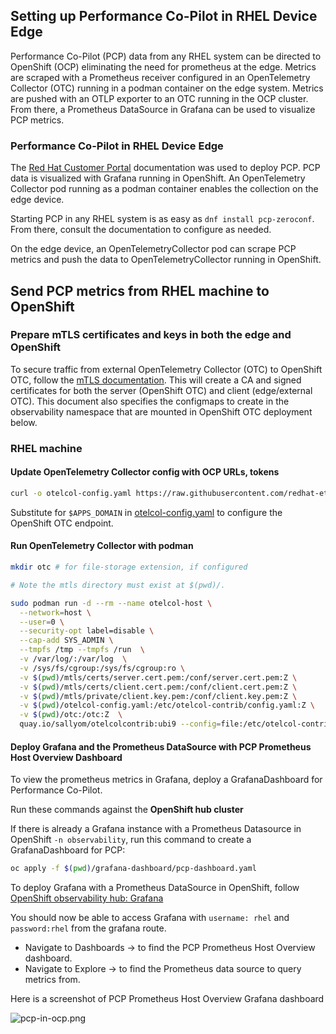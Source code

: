## Setting up Performance Co-Pilot in RHEL Device Edge

Performance Co-Pilot (PCP) data from any RHEL system can be directed to OpenShift (OCP) eliminating the need for prometheus at the edge.
Metrics are scraped with a Prometheus receiver configured in an  OpenTelemetry Collector (OTC) running in a podman container on the edge system.
Metrics are pushed with an OTLP exporter to an OTC running in the OCP cluster. From there, a Prometheus DataSource in Grafana can be used to visualize PCP metrics.

### Performance Co-Pilot in RHEL Device Edge

The [Red Hat Customer Portal](https://access.redhat.com/documentation/en-us/red_hat_enterprise_linux/9/html/monitoring_and_managing_system_status_and_performance/setting-up-pcp_monitoring-and-managing-system-status-and-performance)
documentation was used to deploy PCP. PCP data is visualized with Grafana running in OpenShift. An OpenTelemetry Collector pod running as a podman container enables the collection on the edge device. 

Starting PCP in any RHEL system is as easy as `dnf install pcp-zeroconf`. From there, consult the documentation to configure as needed. 

On the edge device, an OpenTelemetryCollector pod can scrape PCP metrics and push the data to OpenTelemetryCollector running in OpenShift.

## Send PCP metrics from RHEL machine to OpenShift

### Prepare mTLS certificates and keys in both the edge and OpenShift

To secure traffic from external OpenTelemetry Collector (OTC) to OpenShift OTC,
follow the [mTLS documentation](./mtls/mTLS-otel-collectors.md). This will create a CA and
signed certificates for both the server (OpenShift OTC) and client (edge/external OTC).
This document also specifies the configmaps to create in the observability namespace that are 
mounted in OpenShift OTC deployment below. 

### RHEL machine

#### Update OpenTelemetry Collector config with OCP URLs, tokens

```bash
curl -o otelcol-config.yaml https://raw.githubusercontent.com/redhat-et/edge-ocp-observability/main/edge/edge-pcp-to-ocp/otelcol-config.yaml
```

Substitute for `$APPS_DOMAIN` in [otelcol-config.yaml](./otelcol-config.yaml) to configure the OpenShift OTC endpoint.

#### Run OpenTelemetry Collector with podman

```bash
mkdir otc # for file-storage extension, if configured

# Note the mtls directory must exist at $(pwd)/.

sudo podman run -d --rm --name otelcol-host \
  --network=host \
  --user=0 \
  --security-opt label=disable \
  --cap-add SYS_ADMIN \
  --tmpfs /tmp --tmpfs /run  \
  -v /var/log/:/var/log  \
  -v /sys/fs/cgroup:/sys/fs/cgroup:ro \
  -v $(pwd)/mtls/certs/server.cert.pem:/conf/server.cert.pem:Z \
  -v $(pwd)/mtls/certs/client.cert.pem:/conf/client.cert.pem:Z \
  -v $(pwd)/mtls/private/client.key.pem:/conf/client.key.pem:Z \
  -v $(pwd)/otelcol-config.yaml:/etc/otelcol-contrib/config.yaml:Z \
  -v $(pwd)/otc:/otc:Z  \
  quay.io/sallyom/otelcolcontrib:ubi9 --config=file:/etc/otelcol-contrib/config.yaml
```

#### Deploy Grafana and the Prometheus DataSource with PCP Prometheus Host Overview Dashboard

To view the prometheus metrics in Grafana, deploy a GrafanaDashboard for Performance Co-Pilot.

Run these commands against the **OpenShift hub cluster**

If there is already a Grafana instance with a Prometheus Datasource in OpenShift `-n observability`, run this command to
create a GrafanaDashboard for PCP:

```bash
oc apply -f $(pwd)/grafana-dashboard/pcp-dashboard.yaml
```

To deploy Grafana with a Prometheus DataSource in OpenShift, follow [OpenShift observability hub: Grafana](../../observability-hub/grafana/README.md)

You should now be able to access Grafana with `username: rhel` and `password:rhel` from the grafana route.

* Navigate to Dashboards -> to find the PCP Prometheus Host Overview dashboard.
* Navigate to Explore -> to find the Prometheus data source to query metrics from.

Here is a screenshot of PCP Prometheus Host Overview Grafana dashboard

![pcp-in-ocp.png](../../images/PCP.png)
